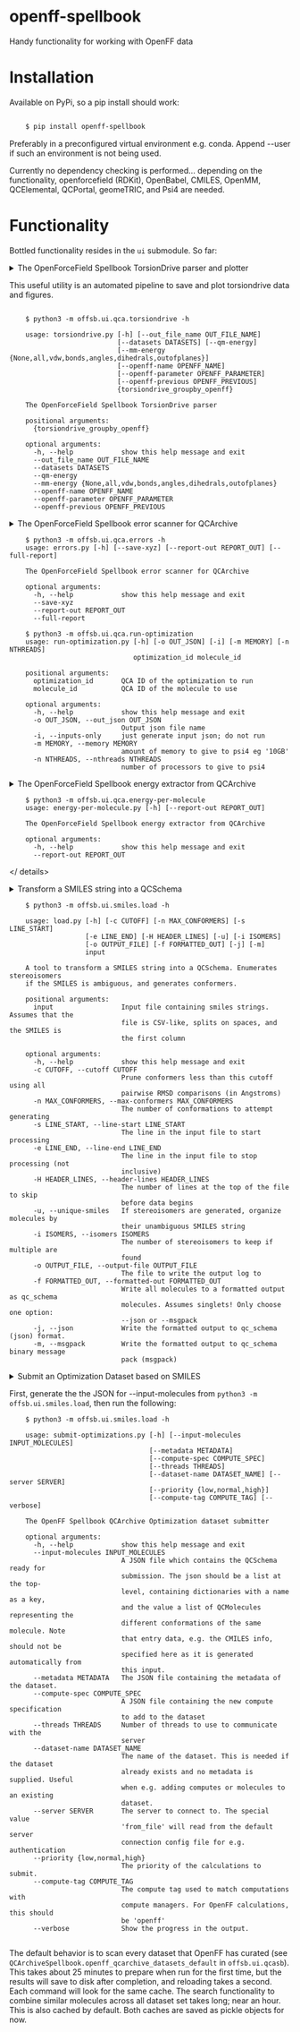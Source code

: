 openff-spellbook
================
   <!-- image:: https://img.shields.io/travis/trevorgokey/openff-spellbook.svg -->
   <!-- :target: https://travis-ci.org/trevorgokey/openff-spellbook -->
   <!-- image:: https://circleci.com/gh/trevorgokey/openff-spellbook.svg?style=svg -->
   <!-- :target: https://circleci.com/gh/trevorgokey/openff-spellbook -->
   <!-- image:: https://codecov.io/gh/trevorgokey/openff-spellbook/branch/master/graph/badge.svg -->
   <!-- :target: https://codecov.io/gh/trevorgokey/openff-spellbook -->

Handy functionality for working with OpenFF data

# Installation

Available on PyPi, so a pip install should work:

``` bash

    $ pip install openff-spellbook
```

Preferably in a preconfigured virtual environment e.g. conda. Append --user if
such an environment is not being used.

Currently no dependency checking is performed... depending on the functionality,
openforcefield (RDKit), OpenBabel, CMILES, OpenMM, QCElemental, QCPortal, geomeTRIC, and Psi4 are needed.

# Functionality

Bottled functionality resides in the `ui` submodule. So far:

<details>
<summary>The OpenForceField Spellbook TorsionDrive parser and plotter

This useful utility is an automated pipeline to save and plot torsiondrive data and figures.
```

	$ python3 -m offsb.ui.qca.torsiondrive -h

	usage: torsiondrive.py [-h] [--out_file_name OUT_FILE_NAME]
						   [--datasets DATASETS] [--qm-energy]
						   [--mm-energy {None,all,vdw,bonds,angles,dihedrals,outofplanes}]
						   [--openff-name OPENFF_NAME]
						   [--openff-parameter OPENFF_PARAMETER]
						   [--openff-previous OPENFF_PREVIOUS]
						   {torsiondrive_groupby_openff}

	The OpenForceField Spellbook TorsionDrive parser

	positional arguments:
	  {torsiondrive_groupby_openff}

	optional arguments:
	  -h, --help            show this help message and exit
	  --out_file_name OUT_FILE_NAME
	  --datasets DATASETS
	  --qm-energy
	  --mm-energy {None,all,vdw,bonds,angles,dihedrals,outofplanes}
	  --openff-name OPENFF_NAME
	  --openff-parameter OPENFF_PARAMETER
	  --openff-previous OPENFF_PREVIOUS
```
</details> 

<details>
<summary>The OpenForceField Spellbook error scanner for QCArchive

```
    $ python3 -m offsb.ui.qca.errors -h
    usage: errors.py [-h] [--save-xyz] [--report-out REPORT_OUT] [--full-report]
    
    The OpenForceField Spellbook error scanner for QCArchive
    
    optional arguments:
      -h, --help            show this help message and exit
      --save-xyz
      --report-out REPORT_OUT
      --full-report
    
    $ python3 -m offsb.ui.qca.run-optimization
    usage: run-optimization.py [-h] [-o OUT_JSON] [-i] [-m MEMORY] [-n NTHREADS]
                               optimization_id molecule_id

    positional arguments:
      optimization_id       QCA ID of the optimization to run
      molecule_id           QCA ID of the molecule to use

    optional arguments:
      -h, --help            show this help message and exit
      -o OUT_JSON, --out_json OUT_JSON
                            Output json file name
      -i, --inputs-only     just generate input json; do not run
      -m MEMORY, --memory MEMORY
                            amount of memory to give to psi4 eg '10GB'
      -n NTHREADS, --nthreads NTHREADS
                            number of processors to give to psi4
```
</details>

<details>
<summary>The OpenForceField Spellbook energy extractor from QCArchive

```
    $ python3 -m offsb.ui.qca.energy-per-molecule
    usage: energy-per-molecule.py [-h] [--report-out REPORT_OUT]
    
    The OpenForceField Spellbook energy extractor from QCArchive
    
    optional arguments:
      -h, --help            show this help message and exit
      --report-out REPORT_OUT
```

</ details>

<details>
<summary>Transform a SMILES string into a QCSchema

```
    $ python3 -m offsb.ui.smiles.load -h

    usage: load.py [-h] [-c CUTOFF] [-n MAX_CONFORMERS] [-s LINE_START]
                   [-e LINE_END] [-H HEADER_LINES] [-u] [-i ISOMERS]
                   [-o OUTPUT_FILE] [-f FORMATTED_OUT] [-j] [-m]
                   input

    A tool to transform a SMILES string into a QCSchema. Enumerates stereoisomers
    if the SMILES is ambiguous, and generates conformers.

    positional arguments:
      input                 Input file containing smiles strings. Assumes that the
                            file is CSV-like, splits on spaces, and the SMILES is
                            the first column

    optional arguments:
      -h, --help            show this help message and exit
      -c CUTOFF, --cutoff CUTOFF
                            Prune conformers less than this cutoff using all
                            pairwise RMSD comparisons (in Angstroms)
      -n MAX_CONFORMERS, --max-conformers MAX_CONFORMERS
                            The number of conformations to attempt generating
      -s LINE_START, --line-start LINE_START
                            The line in the input file to start processing
      -e LINE_END, --line-end LINE_END
                            The line in the input file to stop processing (not
                            inclusive)
      -H HEADER_LINES, --header-lines HEADER_LINES
                            The number of lines at the top of the file to skip
                            before data begins
      -u, --unique-smiles   If stereoisomers are generated, organize molecules by
                            their unambiguous SMILES string
      -i ISOMERS, --isomers ISOMERS
                            The number of stereoisomers to keep if multiple are
                            found
      -o OUTPUT_FILE, --output-file OUTPUT_FILE
                            The file to write the output log to
      -f FORMATTED_OUT, --formatted-out FORMATTED_OUT
                            Write all molecules to a formatted output as qc_schema
                            molecules. Assumes singlets! Only choose one option:
                            --json or --msgpack
      -j, --json            Write the formatted output to qc_schema (json) format.
      -m, --msgpack         Write the formatted output to qc_schema binary message
                            pack (msgpack)
```
</details>

<details>
<summary>Submit an Optimization Dataset based on SMILES

First, generate the the JSON for --input-molecules from `python3 -m offsb.ui.smiles.load`, then run
the following:

```
    $ python3 -m offsb.ui.smiles.load -h

	usage: submit-optimizations.py [-h] [--input-molecules INPUT_MOLECULES]
								   [--metadata METADATA]
								   [--compute-spec COMPUTE_SPEC]
								   [--threads THREADS]
								   [--dataset-name DATASET_NAME] [--server SERVER]
								   [--priority {low,normal,high}]
								   [--compute-tag COMPUTE_TAG] [--verbose]

	The OpenFF Spellbook QCArchive Optimization dataset submitter

	optional arguments:
	  -h, --help            show this help message and exit
	  --input-molecules INPUT_MOLECULES
							A JSON file which contains the QCSchema ready for
							submission. The json should be a list at the top-
							level, containing dictionaries with a name as a key,
							and the value a list of QCMolecules representing the
							different conformations of the same molecule. Note
							that entry data, e.g. the CMILES info, should not be
							specified here as it is generated automatically from
							this input.
	  --metadata METADATA   The JSON file containing the metadata of the dataset.
	  --compute-spec COMPUTE_SPEC
							A JSON file containing the new compute specification
							to add to the dataset
	  --threads THREADS     Number of threads to use to communicate with the
							server
	  --dataset-name DATASET_NAME
							The name of the dataset. This is needed if the dataset
							already exists and no metadata is supplied. Useful
							when e.g. adding computes or molecules to an existing
							dataset.
	  --server SERVER       The server to connect to. The special value
							'from_file' will read from the default server
							connection config file for e.g. authentication
	  --priority {low,normal,high}
							The priority of the calculations to submit.
	  --compute-tag COMPUTE_TAG
							The compute tag used to match computations with
							compute managers. For OpenFF calculations, this should
							be 'openff'
	  --verbose             Show the progress in the output.
```
</details>

The default behavior is to scan every dataset that OpenFF has curated (see
`QCArchiveSpellbook.openff_qcarchive_datasets_default` in `offsb.ui.qcasb`).
This takes about 25 minutes to prepare when run for the first time, but the
results will save to disk after completion, and reloading takes a second. Each
command will look for the same cache. The search functionality to combine
similar molecules across all dataset set takes long; near an hour. This is also
cached by default. Both caches are saved as pickle objects for now.

